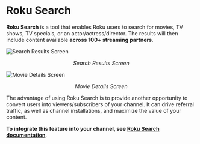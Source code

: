# Roku Search

**Roku Search** is a tool that enables Roku users to search for movies, TV shows, TV specials, or an actor/actress/director. The results will then include content available **across 100+ streaming partners**.

![Search Results Screen](https://roku-developer-home-ghost-staging.s3.amazonaws.com/2016/Aug/cm9rdV9zZWFyY2hfc2NyZWVuLTE0NzAwNzA1NzM0MjA=.png)
*<p align="center">Search Results Screen</p>*

![Movie Details Screen](https://roku-developer-home-ghost-staging.s3.amazonaws.com/2016/Aug/cm9rdV9zZWFyY2hfc2NyZWVuX21vdmllLTE0NzAwNzA1NzkyMzc=.png)
*<p align="center">Movie Details Screen</p>*

The advantage of using Roku Search is to provide another opportunity to convert users into viewers/subscribers of your channel. It can drive referral traffic, as well as channel installations, and maximize the value of your content.

**To integrate this feature into your channel, see [Roku Search documentation](https://sdkdocs.roku.com/display/sdkdoc/Roku+Search)**.
